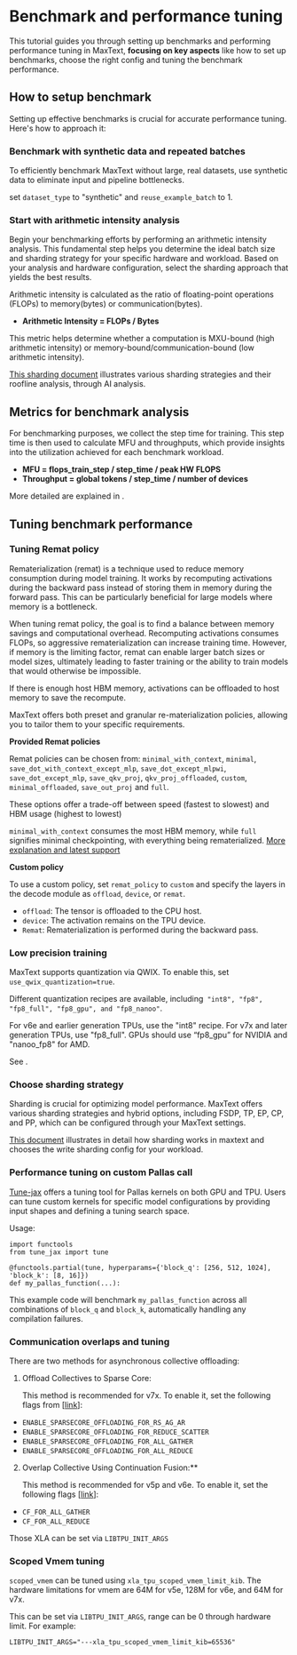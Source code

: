 # Benchmark and performance tuning

This tutorial guides you through setting up benchmarks and performing performance tuning in MaxText, **focusing on key aspects** like how to set up benchmarks, choose the right config and tuning the benchmark performance.

## How to setup benchmark

Setting up effective benchmarks is crucial for accurate performance tuning. Here's how to approach it:

### Benchmark with synthetic data and repeated batches

To efficiently benchmark MaxText without large, real datasets, use synthetic data to eliminate input and pipeline bottlenecks.

set `dataset_type` to "synthetic" and `reuse_example_batch` to 1.

### Start with arithmetic intensity analysis

Begin your benchmarking efforts by performing an arithmetic intensity analysis. This fundamental step helps you determine the ideal batch size and sharding strategy for your specific hardware and workload. Based on your analysis and hardware configuration, select the sharding approach that yields the best results.

Arithmetic intensity is calculated as the ratio of floating-point operations (FLOPs) to memory(bytes) or communication(bytes).

*   **Arithmetic Intensity = FLOPs / Bytes**

This metric helps determine whether a computation is MXU-bound (high arithmetic intensity) or memory-bound/communication-bound (low arithmetic intensity).

[This sharding document](sharding) illustrates various sharding strategies and their roofline analysis, through AI analysis.

## Metrics for benchmark analysis

For benchmarking purposes, we collect the step time for training. This step time is then used to calculate MFU and throughputs, which provide insights into the utilization achieved for each benchmark workload.

*   **MFU = flops_train_step / step_time / peak HW FLOPS**
*   **Throughput = global tokens / step_time / number of devices**

More detailed are explained in [](performance-metrics).

## Tuning benchmark performance

### Tuning Remat policy

Rematerialization (remat) is a technique used to reduce memory consumption during model training. It works by recomputing activations during the backward pass instead of storing them in memory during the forward pass. This can be particularly beneficial for large models where memory is a bottleneck.

When tuning remat policy, the goal is to find a balance between memory savings and computational overhead. Recomputing activations consumes FLOPs, so aggressive rematerialization can increase training time. However, if memory is the limiting factor, remat can enable larger batch sizes or model sizes, ultimately leading to faster training or the ability to train models that would otherwise be impossible.

If there is enough host HBM memory, activations can be offloaded to host memory to save the recompute.

MaxText offers both preset and granular re-materialization policies, allowing you to tailor them to your specific requirements.

**Provided Remat policies**

Remat policies can be chosen from: `minimal_with_context`, `minimal`, `save_dot_with_context_except_mlp`, `save_dot_except_mlpwi`, `save_dot_except_mlp`, `save_qkv_proj`, `qkv_proj_offloaded`, `custom`, `minimal_offloaded`, `save_out_proj` and `full`.

These options offer a trade-off between speed (fastest to slowest) and HBM usage (highest to lowest)

`minimal_with_context` consumes the most HBM memory, while `full` signifies minimal checkpointing, with everything being rematerialized. [More explanation and latest support](https://github.com/AI-Hypercomputer/maxtext/blob/main/src/MaxText/layers/decoders.py#L287)

**Custom policy**

To use a custom policy, set `remat_policy` to `custom` and specify the layers in the decode module as `offload`, `device`, or `remat`.

- `offload`: The tensor is offloaded to the CPU host.
- `device`: The activation remains on the TPU device.
- `Remat`: Rematerialization is performed during the backward pass.

### Low precision training

MaxText supports quantization via QWIX. To enable this, set `use_qwix_quantization=true`.

Different quantization recipes are available, including` "int8", "fp8", "fp8_full", "fp8_gpu", and "fp8_nanoo"`.

For v6e and earlier generation TPUs, use the "int8" recipe. For v7x and later generation TPUs, use "fp8_full". GPUs should use “fp8_gpu” for NVIDIA and "nanoo_fp8" for AMD.

See [](../explanations/quantization.md).

### Choose sharding strategy

Sharding is crucial for optimizing model performance. MaxText offers various sharding strategies and hybrid options, including FSDP, TP, EP, CP, and PP, which can be configured through your MaxText settings.

[This document](sharding) illustrates in detail how sharding works in maxtext and chooses the write sharding config for your workload.

### Performance tuning on custom Pallas call

[Tune-jax](https://github.com/rdyro/tune-jax) offers a tuning tool for Pallas kernels on both GPU and TPU. Users can tune custom kernels for specific model configurations by providing input shapes and defining a tuning search space.

Usage:

```
import functools
from tune_jax import tune

@functools.partial(tune, hyperparams={'block_q': [256, 512, 1024], 'block_k': [8, 16]})
def my_pallas_function(...):
```

This example code will benchmark `my_pallas_function` across all combinations of `block_q` and `block_k`, automatically handling any compilation failures.

### Communication overlaps and tuning

There are two methods for asynchronous collective offloading:

1. Offload Collectives to Sparse Core:

    This method is recommended for v7x. To enable it, set the following flags from [[link](https://github.com/AI-Hypercomputer/maxtext/blob/main/benchmarks/xla_flags_library.py#L70)]:

*   `ENABLE_SPARSECORE_OFFLOADING_FOR_RS_AG_AR`
*   `ENABLE_SPARSECORE_OFFLOADING_FOR_REDUCE_SCATTER`
*   `ENABLE_SPARSECORE_OFFLOADING_FOR_ALL_GATHER`
*   `ENABLE_SPARSECORE_OFFLOADING_FOR_ALL_REDUCE`

 2. Overlap Collective Using Continuation Fusion:**

    This method is recommended for v5p and v6e. To enable it, set the following flags [[link](https://github.com/AI-Hypercomputer/maxtext/blob/main/benchmarks/xla_flags_library.py#L39)]:

*   `CF_FOR_ALL_GATHER`
*   `CF_FOR_ALL_REDUCE`

Those XLA can be set via `LIBTPU_INIT_ARGS`

### Scoped Vmem tuning

`scoped_vmem` can be tuned using `xla_tpu_scoped_vmem_limit_kib`. The hardware limitations for vmem are 64M for v5e, 128M for v6e, and 64M for v7x.

This can be set via `LIBTPU_INIT_ARGS`, range can be 0 through hardware limit. For example:

```
LIBTPU_INIT_ARGS="---xla_tpu_scoped_vmem_limit_kib=65536"
```
